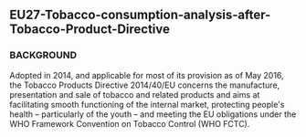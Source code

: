 ## EU27-Tobacco-consumption-analysis-after-Tobacco-Product-Directive

### BACKGROUND ###

Adopted in 2014, and applicable for most of its provision as of May 2016, the Tobacco Products Directive 2014/40/EU concerns the manufacture, presentation and sale of tobacco and related products and aims at facilitating smooth functioning of the internal market, protecting people's health – particularly of the youth – and meeting the EU obligations under the WHO Framework Convention on Tobacco Control (WHO FCTC).
